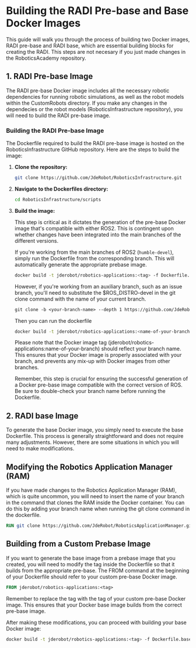 # Building the RADI Pre-base and Base Docker Images

This guide will walk you through the process of building two Docker images, RADI pre-base and RADI base, which are essential building blocks for creating the RADI. This steps are not necesary if you just made changes in the RoboticsAcademy repository.

## 1. RADI Pre-base Image
The RADI pre-base Docker image includes all the necessary robotic dependencies for running robotic simulations, as well as the robot models within the CustomRobots directory. If you make any changes in the dependecies or the robot models (RoboticsInfrastructure repository), you will need to build the RADI pre-base image.

### Building the RADI Pre-base Image
The Dockerfile required to build the RADI pre-base image is hosted on the RoboticsInfrastructure GitHub repository. Here are the steps to build the image:

1. **Clone the repository:**
    ```bash
    git clone https://github.com/JdeRobot/RoboticsInfrastructure.git
    ```

2. **Navigate to the Dockerfiles directory:**
    ```bash
    cd RoboticsInfrastructure/scripts
    ```

3. **Build the image:**

    This step is critical as it dictates the generation of the pre-base Docker image that's compatible with either ROS2. This is contingent upon whether changes have been integrated into the main branches of the different versions.

    If you're working from the main branches of ROS2 (`humble-devel`), simply run the Dockerfile from the corresponding branch. This will automatically generate the appropriate prebase image.

    ```bash
    docker build -t jderobot/robotics-applications:<tag> -f Dockerfile.pre-base .
    ```

    However, if you're working from an auxiliary branch, such as an issue branch, you'll need to substitute the $ROS_DISTRO-devel in the git clone command with the name of your current branch.

    ```dockerfile
    git clone -b <your-branch-name> --depth 1 https://github.com/JdeRobot/RoboticsInfrastructure.git /opt/jderobot
    ```

    Then you can run the dockerfile

    ```bash
    docker build -t jderobot/robotics-applications:<name-of-your-branch> -f Dockerfile.pre-base .
    ```

    Please note that the Docker image tag (jderobot/robotics-applications:name-of-your-branch) should reflect your branch name. This ensures that your Docker image is properly associated with your branch, and prevents any mix-up with Docker images from other branches.

    Remember, this step is crucial for ensuring the successful generation of a Docker pre-base image compatible with the correct version of ROS. Be sure to double-check your branch name before running the Dockerfile.

## 2. RADI base Image

To generate the base Docker image, you simply need to execute the base Dockerfile. This process is generally straightforward and does not require many adjustments. However, there are some situations in which you will need to make modifications.

## Modifying the Robotics Application Manager (RAM)

If you have made changes to the Robotics Application Manager (RAM), which is quite uncommon, you will need to insert the name of your branch in the command that clones the RAM inside the Docker container. You can do this by adding your branch name when running the git clone command in the dockerfile.

```dockerfile
RUN git clone https://github.com/JdeRobot/RoboticsApplicationManager.git -b your-branch-name /RoboticsApplicationManager
```

## Building from a Custom Prebase Image

If you want to generate the base image from a prebase image that you created, you will need to modify the tag inside the Dockerfile so that it builds from the appropriate pre-base. The FROM command at the beginning of your Dockerfile should refer to your custom pre-base Docker image.
    
```dockerfile
FROM jderobot/robotics-applications:<tag>
```
Remember to replace the tag with the tag of your custom pre-base Docker image. This ensures that your Docker base image builds from the correct pre-base image.

After making these modifications, you can proceed with building your base Docker image:

```bash
docker build -t jderobot/robotics-applications:<tag> -f Dockerfile.base .
```


